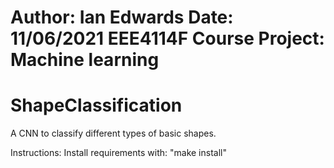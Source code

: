Author: Ian Edwards
Date: 11/06/2021
EEE4114F Course Project: Machine learning
=========================================
# ShapeClassification
A CNN to classify different types of basic shapes.

Instructions:
Install requirements with:
"make install"
